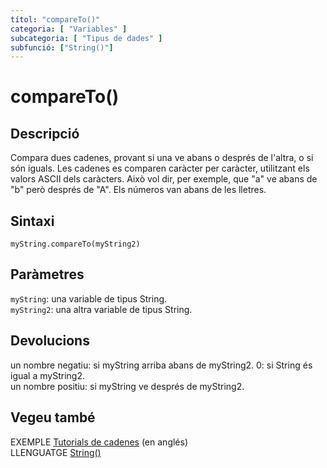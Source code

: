 ```yaml
---
títol: "compareTo()"
categoria: [ "Variables" ]
subcategoria: [ "Tipus de dades" ]
subfunció: ["String()"]
---
```


# compareTo()

## Descripció

Compara dues cadenes, provant si una ve abans o després de l'altra, o si són iguals. Les cadenes es comparen caràcter per caràcter, utilitzant els valors ASCII dels caràcters. Això vol dir, per exemple, que "a" ve abans de "b" però després de "A". Els números van abans de les lletres.

## Sintaxi

`myString.compareTo(myString2)`

## Paràmetres

`myString`: una variable de tipus String.  
`myString2`: una altra variable de tipus String.

## Devolucions

un nombre negatiu: si myString arriba abans de myString2.
0: si String és igual a myString2.  
un nombre positiu: si myString ve després de myString2.

## Vegeu també

EXEMPLE [Tutorials de cadenes](https://www.arduino.cc/en/Tutorial/BuiltInExamples#strings) (en anglés)  
LLENGUATGE [String()](../String().md)
